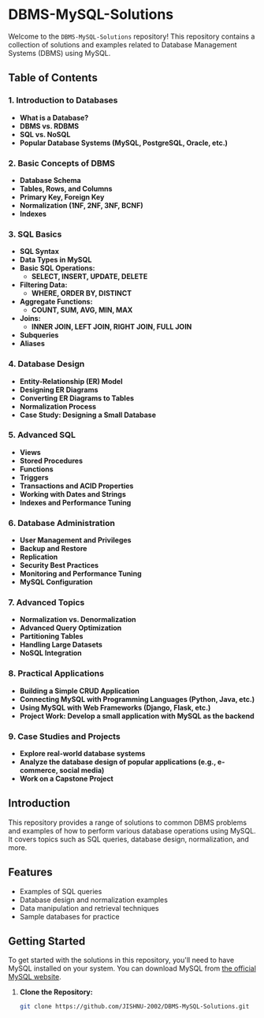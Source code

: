 # DBMS-MySQL-Solutions

Welcome to the `DBMS-MySQL-Solutions` repository! This repository contains a collection of solutions and examples related to Database Management Systems (DBMS) using MySQL.

## Table of Contents
### 1. **Introduction to Databases**
   - **What is a Database?**
   - **DBMS vs. RDBMS**
   - **SQL vs. NoSQL**
   - **Popular Database Systems (MySQL, PostgreSQL, Oracle, etc.)**

### 2. **Basic Concepts of DBMS**
   - **Database Schema**
   - **Tables, Rows, and Columns**
   - **Primary Key, Foreign Key**
   - **Normalization (1NF, 2NF, 3NF, BCNF)**
   - **Indexes**

### 3. **SQL Basics**
   - **SQL Syntax**
   - **Data Types in MySQL**
   - **Basic SQL Operations:**
     - **SELECT, INSERT, UPDATE, DELETE**
   - **Filtering Data:**
     - **WHERE, ORDER BY, DISTINCT**
   - **Aggregate Functions:**
     - **COUNT, SUM, AVG, MIN, MAX**
   - **Joins:**
     - **INNER JOIN, LEFT JOIN, RIGHT JOIN, FULL JOIN**
   - **Subqueries**
   - **Aliases**

### 4. **Database Design**
   - **Entity-Relationship (ER) Model**
   - **Designing ER Diagrams**
   - **Converting ER Diagrams to Tables**
   - **Normalization Process**
   - **Case Study: Designing a Small Database**

### 5. **Advanced SQL**
   - **Views**
   - **Stored Procedures**
   - **Functions**
   - **Triggers**
   - **Transactions and ACID Properties**
   - **Working with Dates and Strings**
   - **Indexes and Performance Tuning**

### 6. **Database Administration**
   - **User Management and Privileges**
   - **Backup and Restore**
   - **Replication**
   - **Security Best Practices**
   - **Monitoring and Performance Tuning**
   - **MySQL Configuration**

### 7. **Advanced Topics**
   - **Normalization vs. Denormalization**
   - **Advanced Query Optimization**
   - **Partitioning Tables**
   - **Handling Large Datasets**
   - **NoSQL Integration**

### 8. **Practical Applications**
   - **Building a Simple CRUD Application**
   - **Connecting MySQL with Programming Languages (Python, Java, etc.)**
   - **Using MySQL with Web Frameworks (Django, Flask, etc.)**
   - **Project Work: Develop a small application with MySQL as the backend**

### 9. **Case Studies and Projects**
   - **Explore real-world database systems**
   - **Analyze the database design of popular applications (e.g., e-commerce, social media)**
   - **Work on a Capstone Project**

## Introduction

This repository provides a range of solutions to common DBMS problems and examples of how to perform various database operations using MySQL. It covers topics such as SQL queries, database design, normalization, and more.

## Features

- Examples of SQL queries
- Database design and normalization examples
- Data manipulation and retrieval techniques
- Sample databases for practice

## Getting Started

To get started with the solutions in this repository, you'll need to have MySQL installed on your system. You can download MySQL from [the official MySQL website](https://dev.mysql.com/downloads/).

1. **Clone the Repository:**

   ```bash
   git clone https://github.com/JISHNU-2002/DBMS-MySQL-Solutions.git
